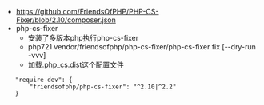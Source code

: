 * https://github.com/FriendsOfPHP/PHP-CS-Fixer/blob/2.10/composer.json
* php-cs-fixer
    * 安装了多版本php执行php-cs-fixer
    * php721 vendor/friendsofphp/php-cs-fixer/php-cs-fixer fix [--dry-run -vvv]
    * 加载.php_cs.dist这个配置文件
    
 ```
    "require-dev": {
        "friendsofphp/php-cs-fixer": "^2.10|^2.2"
    }
```   